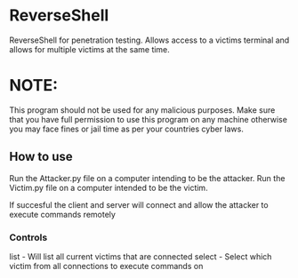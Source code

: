 # ReverseShell
ReverseShell for penetration testing. Allows access to a victims terminal and allows for multiple victims at the same time. 
# NOTE: 
This program should not be used for any malicious purposes. Make sure that you have full permission to use this program on any machine otherwise you may face fines or jail time as per your countries cyber laws.

## How to use
Run the Attacker.py file on a computer intending to be the attacker.
Run the Victim.py file on a computer intended to be the victim.

If succesful the client and server will connect and allow the attacker to execute commands remotely

### Controls
list - Will list all current victims that are connected
select - Select which victim from all connections to execute commands on
